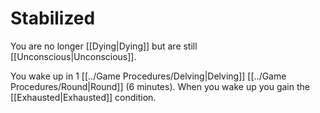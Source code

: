 # Stabilized

You are no longer [[Dying\|Dying]] but are still [[Unconscious\|Unconscious]]. 

You wake up in 1 [[../Game Procedures/Delving\|Delving]] [[../Game Procedures/Round\|Round]] (6 minutes). When you wake up you gain the [[Exhausted\|Exhausted]] condition.